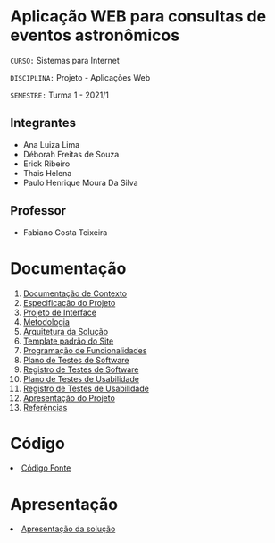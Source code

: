 # Aplicação WEB para consultas de eventos astronômicos

`CURSO:` Sistemas para Internet

`DISCIPLINA:` Projeto - Aplicações Web

`SEMESTRE:` Turma 1 - 2021/1

## Integrantes

- Ana Luiza Lima
- Déborah Freitas de Souza
- Erick Ribeiro
- Thais Helena
- Paulo Henrique Moura Da Silva


## Professor

- Fabiano Costa Teixeira

# Documentação

<ol>
  <li><a href="docs/1-Documentação de Contexto.md"> Documentação de Contexto</a></li>
  <li><a href="docs/2-Especificação do Projeto.md"> Especificação do Projeto</a></li>
  <li><a href="docs/3-Projeto de Interface.md"> Projeto de Interface</a></li>
  <li><a href="docs/4-Metodologia.md"> Metodologia</a></li>
  <li><a href="docs/5-Arquitetura da Solução.md"> Arquitetura da Solução</a></li>
  <li><a href="docs/6-Template padrão do Site.md"> Template padrão do Site</a></li>
  <li><a href="docs/7-Programação de Funcionalidades.md"> Programação de Funcionalidades</a></li>
  <li><a href="docs/8-Plano de Testes de Software.md"> Plano de Testes de Software</a></li>
  <li><a href="docs/9-Registro de Testes de Software.md"> Registro de Testes de Software</a></li>
  <li><a href="docs/10-Plano de Testes de Usabilidade.md"> Plano de Testes de Usabilidade</a></li>
  <li><a href="docs/11-Registro de Testes de Usabilidade.md"> Registro de Testes de Usabilidade</a></li>
  <li><a href="docs/12-Apresentação do Projeto.md"> Apresentação do Projeto</a></li>
  <li><a href="docs/13-Referências.md"> Referências</a></li>
</ol>

# Código

<li><a href="src/README.md"> Código Fonte</a></li>

# Apresentação

<li><a href="presentation/README.md"> Apresentação da solução</a></li>

